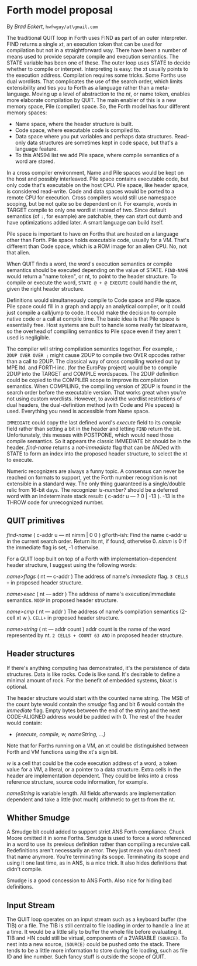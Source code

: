 # Forth model proposal

By *Brad Eckert*, `hwfwguy/at\gmail.com`

The traditional QUIT loop in Forth uses FIND as part of an outer interpreter. FIND returns a single *xt*, an execution token that can be used for compilation but not in a straightforward way. There have been a number of means used to provide separate compile and execution semantics. The STATE variable has been one of these. The outer loop uses STATE to decide whether to compile or interpret. Interpreting is easy: the xt usually points to the execution address. Compilation requires some tricks. Some Forths use dual wordlists. That complicates the use of the search order, which limits extensibility and ties you to Forth as a language rather than a meta-language. Moving up a level of abstraction to the *nt*, or name token, enables more elaborate compilation by QUIT. The main enabler of this is a new memory space, Pile (compiler) space. So, the Forth model has four different memory spaces:  

- Name space, where the header structure is built.
- Code space, where executable code is compiled to.
- Data space where you put variables and perhaps data structures. Read-only data structures are sometimes kept in code space, but that's a language feature.
- To this ANS94 list we add Pile space, where compile semantics of a word are stored. 

In a cross compiler environment, Name and Pile spaces would be kept on the host and possibly interleaved. Pile space contains executable code, but only code that's executable on the host CPU. Pile space, like header space, is considered read-write. Code and data spaces would be ported to a remote CPU for execution. Cross compilers would still use namespace scoping, but be not quite so be dependent on it. For example, words in TARGET compile to only one wordlist instead of two. Since default semantics (of `:`, for example) are patchable, they can start out dumb and have optimizations added later. A smart language can build itself.

Pile space is important to have on Forths that are hosted on a language other than Forth. Pile space holds executable code, usually for a VM. That's different than Code space, which is a ROM image for an alien CPU. No, not that alien.

When QUIT finds a word, the word's execution semantics or compile semantics should be executed depending on the value of STATE. 
`FIND-NAME` would return a "name token", or nt, to point to the header structure. To compile or execute the word, `STATE @ + @ EXECUTE` could handle the nt, given the right header structure. 

Definitions would simultaneously compile to Code space and Pile space. Pile space could fill in a graph and apply an analytical compiler, or it could just compile a call/jump to code. It could make the decision to compile native code or a call at compile time. The basic idea is that Pile space is essentially free. Host systems are built to handle some really fat bloatware, so the overhead of compiling semantics to Pile space even if they aren't used is negligible.

The compiler will string compilation semantics together. For example, `: 2DUP OVER OVER ;` might cause 2DUP to compile two OVER opcodes rather than a call to 2DUP. The classical way of cross compiling worked out by MPE ltd. and FORTH inc. (for the EuroPay project) would be to compile 2DUP into the TARGET and COMPILE wordspaces. The 2DUP definition could be copied to the COMPILER scope to improve its compilation semantics. When COMPILING, the compiling version of 2DUP is found in the search order before the executable version. That works great when you're not using custom wordlists. However, to avoid the wordlist restrictions of dual headers, the dual-definition method (with Code and Pile spaces) is used. Everything you need is accessible from Name space.

`IMMEDIATE` could copy the last defined word's *execute* field to its *compile* field rather than setting a bit in the header and letting `FIND` return the bit. Unfortunately, this messes with POSTPONE, which would need those compile semantics. So it appears the classic IMMEDIATE bit should be in the header. *find-name* returns a *not-immediate* flag that can be ANDed with STATE to form an index into the proposed header structure, to select the xt to execute.

Numeric recognizers are always a funny topic. A consensus can never be reached on formats to support, yet the Forth number recognition is not extensible in a standard way. The only thing guaranteed is a single/double relic from 16-bit days. The recognizer *is-number?* should be a deferred word with an indeterminate stack result: ( c-addr u –– ? 0 | -13 ). -13 is the THROW code for unrecognized number.

## QUIT primitives

*find-name*  ( c-addr u –– nt nimm | 0 0 ) gForth-ish: Find the name c-addr u in the current search order. Return its nt, if found, otherwise 0. *nimm* is 0 if the immediate flag is set, -1 otherwise.

For a QUIT loop built on top of a Forth with implementation-dependent header structure, I suggest using the following words:

*name>flags*  ( nt –– c-addr )  The address of name's *immediate* flag. `3 CELLS +` in proposed header structure.

*name>exec*  ( nt –– addr )  The address of name's execution/immediate semantics. `NOOP` in proposed header structure.

*name>cmp*  ( nt –– addr )  The address of name's compilation semantics (2-cell xt w ). `CELL+` in proposed header structure.

*name>string*  ( nt –– addr count )  addr count is the name of the word represented by nt. `2 CELLS + COUNT 63 AND` in proposed header structure.

## Header structures

If there's anything computing has demonstrated, it's the persistence of data structures. Data is like rocks. Code is like sand. It's desirable to define a minimal amount of rock. For the benefit of embedded systems, bloat is optional.

The header structure would start with the counted name string. The MSB of the count byte would contain the *smudge* flag and bit 6 would contain the *immediate* flag. Empty bytes between the end of the string and the next CODE-ALIGNED address would be padded with 0. The rest of the header would contain:

- *{execute, compile, w, nameString, ...}* 

Note that for Forths running on a VM, an xt could be distinguished between Forth and VM functions using the xt's sign bit.

*w* is a cell that could be the code execution address of a word, a token value for a VM, a literal, or a pointer to a data structure. Extra cells in the header are implementation dependent. They could be links into a cross reference structure, source code information, for example.

*nameString* is variable length. All fields afterwards are implementation dependent and take a little (not much) arithmetic to get to from the nt.

## Whither Smudge

A Smudge bit could added to support strict ANS Forth compliance. Chuck Moore omitted it in some Forths. Smudge is used to force a word referenced in a word to use its previous definition rather than compiling a recursive call. Redefinitions aren't necessarily an error. They just mean you don't need that name anymore. You're terminating its scope. Terminating its scope and using it one last time, as in ANS, is a nice trick. It also hides definitions that didn't compile. 

Smudge is a good concession to ANS Forth. Also nice for hiding bad definitions. 

## Input Stream

The QUIT loop operates on an input stream such as a keyboard buffer (the TIB) or a file. The TIB is still central to file loading in order to handle a line at a time. It would be a little silly to buffer the whole file before evaluating it. TIB and >IN could still be virtual, components of a 2VARIABLE `(SOURCE)`. To nest into a new source, `(SOURCE)` could be pushed onto the stack. There tends to be a little more information to store during file loading, such as file ID and line number. Such fancy stuff is outside the scope of QUIT.





